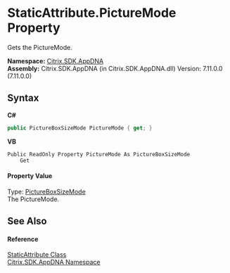 # StaticAttribute.PictureMode Property 
 

Gets the PictureMode.

**Namespace:**&nbsp;[Citrix.SDK.AppDNA](index.md)<br />**Assembly:**&nbsp;Citrix.SDK.AppDNA (in Citrix.SDK.AppDNA.dll) Version: 7.11.0.0 (7.11.0.0)

## Syntax

**C#**
```csharp
public PictureBoxSizeMode PictureMode { get; }
```

**VB**
```vbnet
Public ReadOnly Property PictureMode As PictureBoxSizeMode
	Get
```


#### Property Value
Type: <a href="http://msdn2.microsoft.com/en-us/library/x27a53d5" target="_blank">PictureBoxSizeMode</a><br />The PictureMode.

## See Also


#### Reference
<a href="ca26c86a-f839-ddc9-93c2-3ab8a05b5bb2">StaticAttribute Class</a><br /><a href="fe2d265b-410b-8b11-1eb4-a790e0b062bf">Citrix.SDK.AppDNA Namespace</a><br />